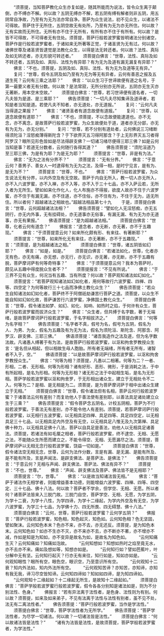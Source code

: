 <!-- { "loadSidebar": true } -->
　　“须菩提，当知菩萨教化众生亦复如是，随其所能而为说法，皆令众生离于颠倒，亦不缚亦不解。何以故？五阴无缚亦不解，若五阴有缚有解者则非五阴，用五阴常自净故，乃至有为无为法亦常自净。菩萨为众生说法，初不见众生，以诸法不可得故。菩萨住于无所住，五阴空故无有处所，乃至有为无为亦无所住。何以故？无有实故而无所住。无所有亦不住于无所有，有所有亦不住于有所有。何以故？是皆不可得故，不可得者无有住处。须菩提，菩萨行般若波罗蜜皆明诸法分别诸空，菩萨作是行般若波罗蜜者，于诸如来无所著等正觉，于诸圣贤为无有过。何以故？诸佛世尊及诸圣贤皆逮觉是法教化众生，以得是法无转还者。何以故？法性、真际及如无转还者，亦无形貌可转还者。”
　　须菩提白佛言：“世尊，法性、真际及如不转还者，五阴及如、真际、法性为有异耶？有为无为及道有漏无漏复有异耶？”
　　佛言：“不也，须菩提，五阴及如、真际、法性、有为无为及道等无有异。”
　　复问：“世尊，假令五阴及如乃至有为无为等无有异者，云何有善恶之报及五道生死？云何有三乘之法耶？”
　　佛言：“以众生习于世谛故便有道之名号，于第一最要义者无有分数。何以故？是法常寂，无所分别亦无所说，五阴亦无生灭亦无著断，用本空末空故。”
　　须菩提白佛言：“世尊，若习世谛便有道名者，一切凡夫皆为是道、是三乘耶？”
　　佛告须菩提：“一切凡夫尽知集谛及道谛者，若知是者当知是道。若使凡夫不知者，亦无道处，亦无道报。”
　　复问：“云何凡夫当得道之果报？”
　　佛言：“诸贤圣者有道念故便有道报。”
　　复问：“世尊，以道念故便有道耶？”
　　佛言：“不也，须菩提，不以念故便能逮道也。亦不无念，亦不离念，是故菩萨行般若波罗蜜，为众生故便处于道，道者亦无分部，亦无有为无为，亦无分别。”
　　复问：“世尊，若不分别有道处者，云何佛说三习绪断得须陀洹？淫怒痴薄得斯陀含？于下欲界灭五习得阿那含？于上无形界灭五习者得阿罗汉？眼所见形色皆如是尽法得辟支佛？一切诸习绪尽便得三耶三佛？如是云何当知是事？若道无分数者，云何随行各得其道？”
　　佛告须菩提：“须陀洹道乃至三耶三佛，为是有为耶？为是无为耶？”
　　须菩提言：“世尊，非是有为法。”
　　佛言：“无为之法有分界不？”
　　须菩提言：“无有分界。”
　　佛言：“于意云何？善男子、善女人一时逮得有为无为之法，及得一相，是时宁见言，是有为、是无为不？”
　　须菩提言：“世尊，不也。”
　　佛言：“菩萨行般若波罗蜜，为众生说法无有分界，以内外空及有无空故。菩萨于内自无所入，教一切人亦无所入，亦不入六波罗蜜，亦不入禅，亦不入等，亦不入于三十七品，亦不入萨云若，无所入者为无所生。譬如如来化作化人，化人布施亦不得报，欲度人故亦不住于六波罗蜜，亦不住于有漏无漏，亦不住道，亦不住俗，亦不住有为，不住于无为，适无所住。所以者何？超越诸法之相故也。”超越法相品第七十九
　　于是，须菩提白佛言：“世尊，云何超越诸法法相？”
　　佛告须菩提：“譬如化人无淫怒痴，亦无五阴行，亦无内外事，无有挂碍处，亦无道事亦无俗事，有漏无漏、有为无为亦无道事，亦无有果报。”
　　佛语须菩提：“是为超越诸法相。”
　　须菩提白佛言：“世尊，化者云何有道念？”
　　佛报言：“道念者，亦无断，亦无著，亦不于五趣现。”
　　佛言：“于须菩提意云何？如来所化颇有形、有来往、有著断耶？”
　　须菩提言：“世尊，如来所化无有来往，亦无著断，亦不于五趣现。”
　　佛言：“须菩提，是为超越诸法之相。”
　　须菩提白佛言：“世尊，诸五阴皆如幻耶？”
　　佛言：“如是，如是。”
　　须菩提白佛言：“若诸法如化，世尊，化者亦无有色，亦无有痛，亦无想，亦无行，亦无识，亦无著，亦无断，亦不于五趣有脱，菩萨摩诃萨有何等奇特事？”
　　佛言：“于须菩提意云何？我本为菩萨时，颇见从五趣中得度脱众生者不？”
　　须菩提报言：“不见有所说。”
　　佛言：“于三界不见有众生，何况当有五趣、当有所度？何以故？菩萨观知诸法如幻如化。”
　　须菩提言：“若菩萨观知诸法如幻如化者，用何等故行六波罗蜜、四禅、四等、四空定？为何等故行三十七品而净佛土教化众生？”
　　佛告须菩提：“若众生自知诸法如幻如化者，菩萨终不于阿僧祇劫谦苦行菩萨之道。须菩提，以众生不能自知如幻如化故，菩萨谦苦行六波罗蜜，净佛国土教化众生。”
　　须菩提白佛言：“世尊，假令诸法如梦、如幻、如化、如响、如热时之焰，于何许有众生，菩萨行般若波罗蜜而拔济众生？”
　　佛言：“众生者，但共缚于名字数，著于无端绪，是故菩萨摩诃萨行般若波罗蜜，于名字相拔济之。”
　　须菩提白佛言：“何等为名字相？”
　　佛告须菩提：“名字者不真，假号为名，假号为五阴，假名为人、为男、为女，假名为五趣及有为无为法，假名为须陀洹、斯陀含、阿那含、阿罗汉、辟支佛、三耶三佛。”
　　佛语须菩提：“诸吾我造作之法及道，但为名字数法故。凡诸愚人缚著于有为法，是故菩萨行般若波罗蜜，以沤和拘舍罗教授众生言：‘是名但从相起，但以相故生母人胞胎。所有者无端绪，所有者无所有，诸智者不入于，空。’”
　　佛语须菩提：“以是故菩萨摩诃萨行般若波罗蜜，以沤和拘舍罗教授众生。”
　　佛言：“何等为相？须菩提，凡愚以二相著。何等为二？一者、形相，二者、无形相。何等为形相？诸有好形、恶形、微形，于是消耗之法，于中有所起相，是名为形相。何等为无形相？诸无形之法于中起相生垢，是名为无形相。菩萨学般若波罗蜜以沤和拘舍罗，于无形相出诸众生，建立于无相处令不二入。何等为二？是相、是无相是为二。须菩提，是为菩萨摩诃萨于相中出诸众生建立于无相。”
　　须菩提白佛言：“世尊，假令诸法但有名相，菩萨云何行般若波罗蜜？于诸善法云何有差别？而复劝他人于善法使有差别耶，以善法具足诸处建立众生于三乘？”
　　佛告须菩提言：“假令菩萨念五阴名，计校五阴相，菩萨为不行般若波罗蜜。于善法无有差别，亦不能令他人有差别。须菩提，若菩萨摩诃萨行般若波罗蜜，以无相行五波罗蜜，以无相具足四禅、具足四等、具足四空定，以无相具足三十七品，以无相具足内外空及有无空，以无相具足八惟无及九次第禅、具足佛十种力，以无相具足佛十八法，菩萨以自具足是善法，劝他人以无相具足诸善法。须菩提，若诸法有如毛厘之相者，菩萨行般若波罗蜜，终不逮空、无相、无愿之法，不能随众生所愿而建立之，不能令得空、无相、无愿漏尽之法。须菩提，菩萨摩诃萨以无相无念行般若波罗蜜，饶益一切如是。”
　　须菩提白佛言：“世尊，假令诸法空无相无念，世尊，云何为法作分数，言是有漏、是无漏、是能有所及、是不能有所及，言是声闻法、是辟支佛法、是菩萨法、是佛法？”
　　佛告须菩提言：“于意云何？无相与声闻、辟支佛法、菩萨法、佛法有异不？”
　　须菩提言：“不也，世尊。”
　　佛言：“声闻、辟支佛法及菩萨、佛法皆不是无相耶？”
　　须菩提言：“尔，世尊。”
　　佛言：“以是故当知诸法皆无相。”
　　佛言：“菩萨于诸法作无相学者，则能增益善本功德，则能增益六波罗蜜、四禅、四等、四空定、三十七品、佛十八法。何以故？菩萨者不学余，但学空、无相、无愿。所以者何？诸菩萨法皆来入三脱门故。三脱门自空，菩萨学空、无相、无愿，为学五阴，为学十二衰，为学十八性，为学四谛，为学十二缘起，为学内外空及有无空，为学六波罗蜜，为学三十七品，为学佛十力、四无所畏、四无碍慧、佛十八法。”
　　须菩提白佛言：“云何，世尊，菩萨行般若波罗蜜？云何学五阴？”
　　佛报言：“菩萨行般若波罗蜜，知色相，知色起灭，知色如。云何知色相？色无坚固，譬如聚沫。云何知色本末？色亦不来，亦不去，亦无还反。须菩提，是为知色本末。云何知色如？如亦不生亦不灭，亦不来亦不去，亦不断亦不著，亦不增亦不减，作如是知是为知如，亦不变异是故名为如，是故名为知色如。
　　“云何知痛生灭？云何知痛如？知痛如泡故。
　　“云何知想如？知想如热时之焰至竟无水，亦不去亦不来。痛如及想如等，知想亦如是。
　　“云何知行如？譬如芭蕉叶，叶分解中无有坚。云何知行起灭？行亦无有来往，知行如是，知如亦如是。
　　“云何观知眼性？眼所有空，眼色空，眼识空，乃至意识所有空。
　　“云何观知十二衰？知内外法如，知内外法所有空。
　　“云何观知苦谛？亦知苦，亦知谛，亦知有我无我，谛习尽空皆知谛。云何知四谛如？知如如四谛，是为知四谛如。
　　“云何观知十二缘起如？十二缘起无所生，是故知十二缘起如。”
　　须菩提白佛言：“菩萨学般若波罗蜜行般若波罗蜜，假令各各分别知是诸法如是，则为不分别法性、色身。”
　　佛报言：“若有异法离于法性者，是色身、法性则为有别。何以故？须菩提，如来及如来弟子，不见有法离于法性与法性有别者，虽不见不处，法无有二离法性者。”
　　佛告须菩提：“菩萨行般若波罗蜜，当作是学法性。”
　　须菩提白佛言：“世尊，菩萨学法性者为无所学。”
　　佛告须菩提：“菩萨学法性者，为尽学一切诸法。何以故？一切诸法皆是法性。”
　　须菩提白佛言：“何以故诸法皆是法性？”
　　“诸有为法皆是法性，是故须菩提，菩萨学般若波罗蜜者，为学法性。”
